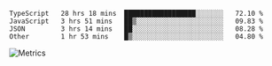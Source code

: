 <!--START_SECTION:waka-->

```text
TypeScript   28 hrs 18 mins  ██████████████████░░░░░░░   72.10 %
JavaScript   3 hrs 51 mins   ██▒░░░░░░░░░░░░░░░░░░░░░░   09.83 %
JSON         3 hrs 14 mins   ██░░░░░░░░░░░░░░░░░░░░░░░   08.28 %
Other        1 hr 53 mins    █▒░░░░░░░░░░░░░░░░░░░░░░░   04.80 %
```

<!--END_SECTION:waka-->

![Metrics](https://metrics.lecoq.io/TachibanaKimika?template=classic&base.activity=0&base.community=0&base.repositories=0&languages=1&isocalendar=1&isocalendar.duration=half-year&languages.limit=8&languages.sections=most-used&languages.colors=github&languages.threshold=0%25&languages.indepth=false&languages.recent.load=300&languages.recent.days=14&config.timezone=Asia%2FShanghai)
